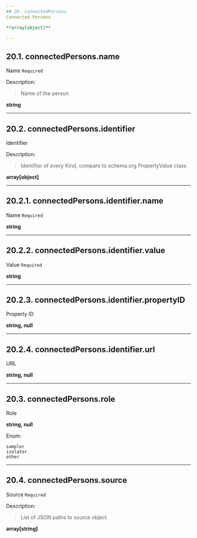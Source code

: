 ```yaml
---
## 20. connectedPersons
Connected Persons  

**array[object]**

---
```

## 20.1. connectedPersons.name
Name  `Required`

Description:
> Name of the person  

**string**

---
## 20.2. connectedPersons.identifier
Identifier  

Description:
> Identifier of every Kind, compare to schema.org PropertyValue class  

**array[object]**

---
## 20.2.1. connectedPersons.identifier.name
Name  `Required`

**string**

---
## 20.2.2. connectedPersons.identifier.value
Value  `Required`

**string**

---
## 20.2.3. connectedPersons.identifier.propertyID
Property ID  

**string, null**

---
## 20.2.4. connectedPersons.identifier.url
URL  

**string, null**

---
## 20.3. connectedPersons.role
Role  

**string, null**

Enum:

	sampler
	isolator
	other

---
## 20.4. connectedPersons.source
Source  `Required`

Description:
> List of JSON paths to source object  

**array[string]**
